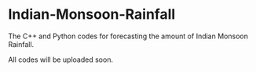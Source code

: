 # Indian-Monsoon-Rainfall
The C++ and Python codes for forecasting the amount of Indian Monsoon Rainfall.

All codes will be uploaded soon.
